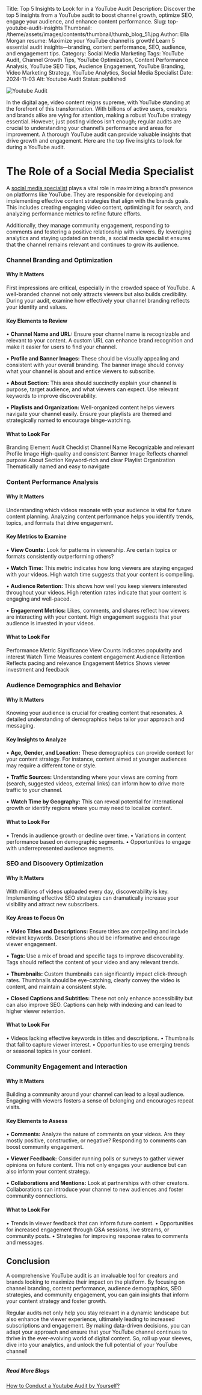 Title: Top 5 Insights to Look for in a YouTube Audit
Description: Discover the top 5 insights from a YouTube audit to boost channel growth, optimize SEO, engage your audience, and enhance content performance.
Slug: top-youtube-audit-insights
Thumbnail: /theme/assets/images/contents/thumbnail/thumb_blog_51.jpg
Author: Ella Morgan
resume: Maximize your YouTube channel is growth! Learn 5 essential audit insights—branding, content performance, SEO, audience, and engagement tips.
Category: Social Media Marketing
Tags: YouTube Audit, Channel Growth Tips, YouTube Optimization, Content Performance Analysis, YouTube SEO Tips, Audience Engagement, YouTube Branding, Video Marketing Strategy, YouTube Analytics, Social Media Specialist
Date: 2024-11-03
Alt: Youtube Audit
Status: published

![Youtube Audit](/theme/assets/images/contents/post/blog_51_pic_1.jpg)

In the digital age, video content reigns supreme, with YouTube standing at the forefront of this transformation. With billions of active users, creators and brands alike are vying for attention, making a robust YouTube strategy essential. However, just posting videos isn’t enough; regular audits are crucial to understanding your channel’s performance and areas for improvement. A thorough YouTube audit can provide valuable insights that drive growth and engagement. Here are the top five insights to look for during a YouTube audit.

# The Role of a Social Media Specialist
A [social media specialist](https://marketingproinsider.com/) plays a vital role in maximizing a brand’s presence on platforms like YouTube. They are responsible for developing and implementing effective content strategies that align with the brands goals. This includes creating engaging video content, optimizing it for search, and analyzing performance metrics to refine future efforts.

Additionally, they manage community engagement, responding to comments and fostering a positive relationship with viewers. By leveraging analytics and staying updated on trends, a social media specialist ensures that the channel remains relevant and continues to grow its audience.

### Channel Branding and Optimization

#### Why It Matters
First impressions are critical, especially in the crowded space of YouTube. A well-branded channel not only attracts viewers but also builds credibility. During your audit, examine how effectively your channel branding reflects your identity and values.

#### Key Elements to Review
•	**Channel Name and URL:** Ensure your channel name is recognizable and relevant to your content. A custom URL can enhance brand recognition and make it easier for users to find your channel.

•	**Profile and Banner Images:** These should be visually appealing and consistent with your overall branding. The banner image should convey what your channel is about and entice viewers to subscribe.

•	**About Section:** This area should succinctly explain your channel is purpose, target audience, and what viewers can expect. Use relevant keywords to improve discoverability.

•	**Playlists and Organization:** Well-organized content helps viewers navigate your channel easily. Ensure your playlists are themed and strategically named to encourage binge-watching.

#### What to Look For
Branding Element
Audit Checklist
Channel Name
Recognizable and relevant
Profile Image
High-quality and consistent
Banner Image
Reflects channel purpose
About Section
Keyword-rich and clear
Playlist Organization
Thematically named and easy to navigate


### Content Performance Analysis

#### Why It Matters
Understanding which videos resonate with your audience is vital for future content planning. Analyzing content performance helps you identify trends, topics, and formats that drive engagement.

#### Key Metrics to Examine
•	**View Counts:** Look for patterns in viewership. Are certain topics or formats consistently outperforming others?

•	**Watch Time:** This metric indicates how long viewers are staying engaged with your videos. High watch time suggests that your content is compelling.

•	**Audience Retention:** This shows how well you keep viewers interested throughout your videos. High retention rates indicate that your content is engaging and well-paced.

•	**Engagement Metrics:** Likes, comments, and shares reflect how viewers are interacting with your content. High engagement suggests that your audience is invested in your videos.

#### What to Look For
Performance Metric
Significance
View Counts
Indicates popularity and interest
Watch Time
Measures content engagement
Audience Retention
Reflects pacing and relevance
Engagement Metrics
Shows viewer investment and feedback

### Audience Demographics and Behavior
#### Why It Matters
Knowing your audience is crucial for creating content that resonates. A detailed understanding of demographics helps tailor your approach and messaging.

#### Key Insights to Analyze

•	**Age, Gender, and Location:** These demographics can provide context for your content strategy. For instance, content aimed at younger audiences may require a different tone or style.

•	**Traffic Sources:** Understanding where your views are coming from (search, suggested videos, external links) can inform how to drive more traffic to your channel.

•	**Watch Time by Geography:** This can reveal potential for international growth or identify regions where you may need to localize content.

#### What to Look For
•	Trends in audience growth or decline over time.
•	Variations in content performance based on demographic segments.
•	Opportunities to engage with underrepresented audience segments.

### SEO and Discovery Optimization

#### Why It Matters
With millions of videos uploaded every day, discoverability is key. Implementing effective SEO strategies can dramatically increase your visibility and attract new subscribers.

#### Key Areas to Focus On
•	**Video Titles and Descriptions:** Ensure titles are compelling and include relevant keywords. Descriptions should be informative and encourage viewer engagement.

•	**Tags:** Use a mix of broad and specific tags to improve discoverability. Tags should reflect the content of your video and any relevant trends.

•	**Thumbnails:** Custom thumbnails can significantly impact click-through rates. Thumbnails should be eye-catching, clearly convey the video is content, and maintain a consistent style.

•	**Closed Captions and Subtitles:** These not only enhance accessibility but can also improve SEO. Captions can help with indexing and can lead to higher viewer retention.

#### What to Look For
•	Videos lacking effective keywords in titles and descriptions.
•	Thumbnails that fail to capture viewer interest.
•	Opportunities to use emerging trends or seasonal topics in your content.

### Community Engagement and Interaction
#### Why It Matters
Building a community around your channel can lead to a loyal audience. Engaging with viewers fosters a sense of belonging and encourages repeat visits.

#### Key Elements to Assess
•	**Comments:** Analyze the nature of comments on your videos. Are they mostly positive, constructive, or negative? Responding to comments can boost community engagement.

•	**Viewer Feedback:** Consider running polls or surveys to gather viewer opinions on future content. This not only engages your audience but can also inform your content strategy.

•	**Collaborations and Mentions:** Look at partnerships with other creators. Collaborations can introduce your channel to new audiences and foster community connections.

#### What to Look For
•	Trends in viewer feedback that can inform future content.
•	Opportunities for increased engagement through Q&A sessions, live streams, or community posts.
•	Strategies for improving response rates to comments and messages.

## Conclusion
A comprehensive YouTube audit is an invaluable tool for creators and brands looking to maximize their impact on the platform. By focusing on channel branding, content performance, audience demographics, SEO strategies, and community engagement, you can gain insights that inform your content strategy and foster growth.

Regular audits not only help you stay relevant in a dynamic landscape but also enhance the viewer experience, ultimately leading to increased subscriptions and engagement. By making data-driven decisions, you can adapt your approach and ensure that your YouTube channel continues to thrive in the ever-evolving world of digital content. So, roll up your sleeves, dive into your analytics, and unlock the full potential of your YouTube channel!

---
##### Read More Blogs

[How to Conduct a Youtube Audit by Yourself?](https://marketingproinsider.com/conduct-youtube-audit-yourself)
